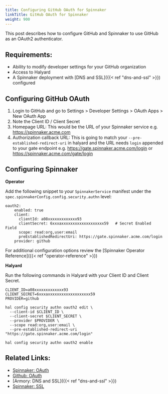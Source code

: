```yaml
---
title: Configuring GitHub OAuth for Spinnaker
linkTitle: GitHub OAuth for Spinnaker
weight: 900
---
```


This post describes how to configure GitHub and Spinnaker to use GitHub as an OAuth2 authenticator. 


## Requirements:

* Ability to modify developer settings for your GitHub organization
* Access to Halyard 
* A Spinnaker deployment with [DNS and SSL]({{< ref "dns-and-ssl" >}}) configured

## Configuring GitHub OAuth

1. Login to GitHub and go to Settings > Developer Settings > OAuth Apps > New OAuth App
2. Note the Client ID / Client Secret
3. Homepage URL: This would be the URL of your Spinnaker service e.g. https://spinnaker.acme.com
4. Authorization callback URL: This is going to match your `--pre-established-redirect-uri` in halyard and the URL needs `login` appended to your gate endpoint e.g. https://gate.spinnaker.acme.com/login  or https://spinnaker.acme.com/gate/login

## Configuring Spinnaker

**Operator**

Add the following snippet to your `SpinnakerService` manifest under the `spec.spinnakerConfig.config.security.authn` level:
```
oauth2:
    enabled: true
    client:
      clientId: a08xxxxxxxxxxxxx93
      clientSecret: 6xxxaxxxxxxxxxxxxxxxxxxx59   # Secret Enabled Field
      scope: read:org,user:email
      preEstablishedRedirectUri: https://gate.spinnaker.acme.com/login
    provider: github
```

For additional configuration options review the [Spinnaker Operator Reference]({{< ref "operator-reference" >}})

**Halyard**

Run the following commands in Halyard with your Client ID and Client Secret.

```shell
CLIENT_ID=a08xxxxxxxxxxxxx93
CLIENT_SECRET=6xxxaxxxxxxxxxxxxxxxxxxx59
PROVIDER=github

hal config security authn oauth2 edit \
  --client-id $CLIENT_ID \
  --client-secret $CLIENT_SECRET \
  --provider $PROVIDER \
  --scope read:org,user:email \
  --pre-established-redirect-uri "https://gate.spinnaker.acme.com/login"

hal config security authn oauth2 enable
```

## Related Links:
* [Spinnaker: OAuth](https://www.spinnaker.io/setup/security/authentication/oauth/)
* [Github: OAuth](https://help.github.com/en/articles/authorizing-oauth-apps)
* [Armory: DNS and SSL]({{< ref "dns-and-ssl" >}})
* [Spinnaker: SSL](https://www.spinnaker.io/setup/security/ssl/)

